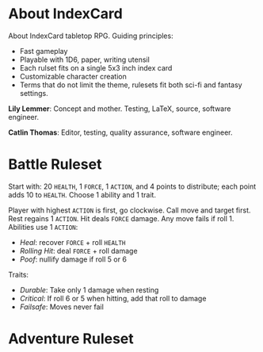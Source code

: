 # About IndexCard

About IndexCard tabletop RPG. Guiding principles:

  * Fast gameplay
  * Playable with 1D6, paper, writing utensil
  * Each rulset fits on a single 5x3 inch index card
  * Customizable character creation
  * Terms that do not limit the theme, rulesets fit
    both sci-fi and fantasy settings.

**Lily Lemmer**: Concept and mother. Testing, LaTeX, source,
software engineer.

**Catlin Thomas**: Editor, testing, quality assurance,
software engineer.

# Battle Ruleset

Start with: 20 `HEALTH`, 1 `FORCE`, 1 `ACTION`, and 4 points
to distribute; each point adds 10 to `HEALTH`. Choose 1 ability
and 1 trait.

Player with highest `ACTION` is first, go clockwise. Call move
and target first. Rest regains 1 `ACTION`. Hit deals `FORCE`
damage. Any move fails if roll 1. Abilities use 1 `ACTION`:

  * *Heal*: recover `FORCE` + roll `HEALTH`
  * *Rolling Hit*: deal `FORCE` + roll damage
  * *Poof*: nullify damage if roll 5 or 6

Traits:

  * *Durable*: Take only 1 damage when resting
  * *Critical*: If roll 6 or 5 when hitting, add that roll to damage
  * *Failsafe*: Moves never fail

# Adventure Ruleset
